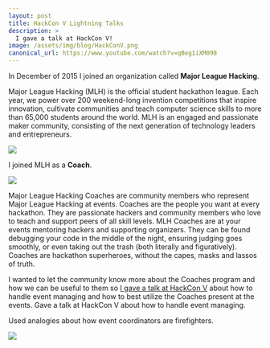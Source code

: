 ```yaml
---
layout: post
title: HackCon V Lightning Talks
description: >
  I gave a talk at HackCon V!
image: /assets/img/blog/HackConV.png
canonical_url: https://www.youtube.com/watch?v=qBeg1iXM098
---
```


In December of 2015 I joined an organization called **Major League Hacking**.

Major League Hacking (MLH) is the official student hackathon league. Each year, we power over 200 weekend-long invention competitions that inspire innovation, cultivate communities and teach computer science skills to more than 65,000 students around the world. MLH is an engaged and passionate maker community, consisting of the next generation of technology leaders and entrepreneurs.

![](https://scontent-lax3-1.xx.fbcdn.net/v/t1.0-9/41554408_2060117177372283_8487341176351883264_o.jpg?_nc_cat=108&_nc_ht=scontent-lax3-1.xx&oh=e40fa7b2e12bc9e7204af622b9d40dda&oe=5CBE547E)

I joined MLH as a **Coach**.

![](https://mlh.io/assets/pages/coaches-program/coaching-50d8e6816c21c98af711df9daae9a16b.jpg)

Major League Hacking Coaches are community members who represent Major League Hacking at events. Coaches are the people you want at every hackathon. They are passionate hackers and community members who love to teach and support peers of all skill levels. MLH Coaches are at your events mentoring hackers and supporting organizers. They can be found debugging your code in the middle of the night, ensuring judging goes smoothly, or even taking out the trash (both literally and figuratively). Coaches are hackathon superheroes, without the capes, masks and lassos of truth.

I wanted to let the community know more about the Coaches program and how we can be useful to them so [I gave a talk at HackCon V](https://www.youtube.com/watch?v=qBeg1iXM098) about how to handle event managing and how to best utilize the Coaches present at the events.
Gave a talk at HackCon V about how to handle event managing.
                        
Used analogies about how event coordinators are firefighters.

![](https://scontent-lax3-2.xx.fbcdn.net/v/t31.0-8/20748190_1572130846170921_79275071454734364_o.jpg?_nc_cat=106&_nc_ht=scontent-lax3-2.xx&oh=2a508238e4ef8ddb006e339277a2a575&oe=5C8D24A4)